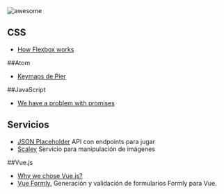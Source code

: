 <img src="https://cdn.rawgit.com/sindresorhus/awesome/master/media/logo.svg" alt="awesome">

## CSS
* [How Flexbox works](https://medium.freecodecamp.com/an-animated-guide-to-flexbox-d280cf6afc35)

##Atom
* [Keymaps de Pier](https://gist.github.com/PierBover/c105e722935b1a3df0f492994bb6847e)

##JavaScript
* [We have a problem with promises](https://pouchdb.com/2015/05/18/we-have-a-problem-with-promises.html)

## Servicios
* [JSON Placeholder](https://jsonplaceholder.typicode.com/) API con endpoints para jugar
* [Scaley](https://scaley.io/) Servicio para manipulación de imágenes

##Vue.js
* [Why we chose Vue.js?](https://about.gitlab.com/2016/10/20/why-we-chose-vue)
* [Vue Formly.](https://github.com/formly-js/vue-formly) Generación y validación de formularios Formly para Vue.
